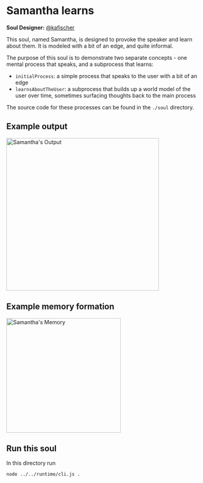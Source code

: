 # Samantha learns

**Soul Designer:** [@kafischer](https://github.com/kafischer)

This soul, named Samantha, is designed to provoke the speaker and learn about them. It is modeled with a bit of an edge, and quite informal.

The purpose of this soul is to demonstrate two separate concepts - one mental process that speaks, and a subprocess that learns:
- `initialProcess`: a simple process that speaks to the user with a bit of an edge
- `learnsAboutTheUser`: a subprocess that builds up a world model of the user over time, sometimes surfacing thoughts back to the main process

The source code for these processes can be found in the `./soul` directory.

## Example output

<div style="width: 400px;">
<img src="samantha-output.png" alt="Samantha's Output" width="400">
</div>

## Example memory formation

<div style="width: 300px;">
<img src="samantha-memory.png" alt="Samantha's Memory" width="300">
</div>

## Run this soul

In this directory run

```bash
node ../../runtime/cli.js .
```